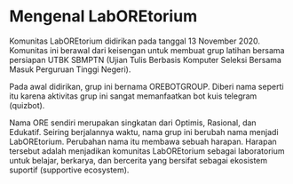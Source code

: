 # Mengenal LabOREtorium

Komunitas LabOREtorium didirikan pada tanggal 13 November 2020. Komunitas ini berawal dari keisengan untuk membuat grup latihan bersama persiapan UTBK SBMPTN (Ujian Tulis Berbasis Komputer Seleksi Bersama Masuk Perguruan Tinggi Negeri).

Pada awal didirikan, grup ini bernama OREBOTGROUP. Diberi nama seperti itu karena aktivitas grup ini sangat memanfaatkan bot kuis telegram (quizbot).&#x20;

Nama ORE sendiri merupakan singkatan dari Optimis, Rasional, dan Edukatif. Seiring berjalannya waktu, nama grup ini berubah nama menjadi LabOREtorium. Perubahan nama itu membawa sebuah harapan. Harapan tersebut adalah menjadikan komunitas LabOREtorium sebagai laboratorium untuk belajar, berkarya, dan bercerita yang bersifat sebagai ekosistem suportif (supportive ecosystem).
